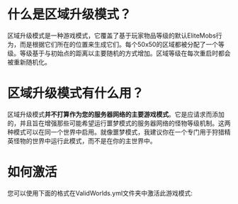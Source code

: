 # 什么是区域升级模式？

区域升级模式是一种游戏模式，它覆盖了基于玩家物品等级的默认EliteMobs行为，而是根据它们所在的位置来生成它们。每个50x50的区域都被分配了一个等级。等级基于与初始点的距离以主要随机的方式增加。区域等级在每次重启时都会被重新随机化。

# 区域升级模式有什么用？

区域升级模式**并不打算作为您的服务器网络的主要游戏模式**。它是应请求而添加的，并且旨在增强那些可能希望运行噩梦模式的服务器网络的怪物等级机制。这两种模式可以在同一个世界中启用。就像噩梦模式，我建议你在一个专门用于狩猎精英怪物的世界中运行此模式，而不是在你的主世界中。

# 如何激活

您可以使用下面的格式在ValidWorlds.yml文件夹中激活此游戏模式: